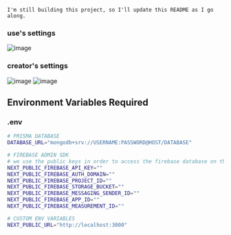 `I'm still building this project, so I'll update this README as I go along.`

### use's settings
![image](https://github.com/Jonorusc/twitch-clone/assets/56327459/dd2ea37b-624f-45a4-8d69-1fdc7adaeaab)

### creator's settings
![image](https://github.com/Jonorusc/twitch-clone/assets/56327459/87bcccd7-8913-4b4d-bcf3-1d9a963938ac)
![image](https://github.com/Jonorusc/twitch-clone/assets/56327459/21296b0b-a26f-4c8e-bcb0-f3fb76280c16)




## Environment Variables Required

### .env

```bash
# PRISMA DATABASE
DATABASE_URL="mongodb+srv://USERNAME:PASSWORD@HOST/DATABASE"

# FIREBASE ADMIN SDK
# we use the public keys in order to access the firebase database on the client side
NEXT_PUBLIC_FIREBASE_API_KEY=""
NEXT_PUBLIC_FIREBASE_AUTH_DOMAIN=""
NEXT_PUBLIC_FIREBASE_PROJECT_ID=""
NEXT_PUBLIC_FIREBASE_STORAGE_BUCKET=""
NEXT_PUBLIC_FIREBASE_MESSAGING_SENDER_ID=""
NEXT_PUBLIC_FIREBASE_APP_ID=""
NEXT_PUBLIC_FIREBASE_MEASUREMENT_ID=""

# CUSTOM ENV VARIABLES
NEXT_PUBLIC_URL="http://localhost:3000"
```
